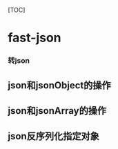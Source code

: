 [TOC]



# fast-json



### 转json



## json和jsonObject的操作



## json和jsonArray的操作



## json反序列化指定对象



